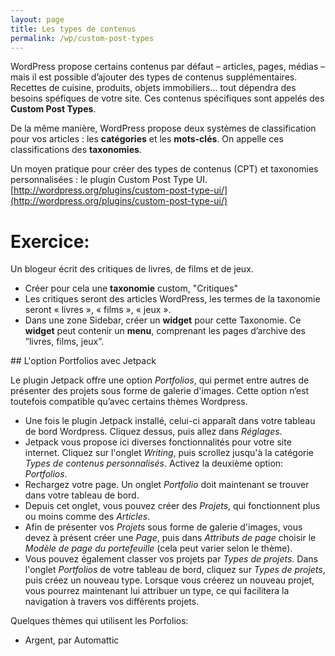 ```yaml
---
layout: page
title: Les types de contenus
permalink: /wp/custom-post-types
---
```


WordPress propose certains contenus par défaut – articles, pages, médias – mais il est possible d’ajouter des types de contenus supplémentaires. Recettes de cuisine, produits, objets immobiliers... tout dépendra des besoins spéfiques de votre site. Ces contenus spécifiques sont appelés des **Custom Post Types**.

De la même manière, WordPress propose deux systèmes de classification pour vos articles : les **catégories** et les **mots-clés**. On appelle ces classifications des **taxonomies**.

Un moyen pratique pour créer des types de contenus (CPT) et taxonomies personnalisées : le plugin Custom Post Type UI.
[http://wordpress.org/plugins/custom-post-type-ui/](http://wordpress.org/plugins/custom-post-type-ui/)

Exercice: 
===

Un blogeur écrit des critiques de livres, de films et de jeux. 

* Créer pour cela une **taxonomie** custom, "Critiques" 
* Les critiques seront des articles WordPress, les termes de la taxonomie seront « livres », « films », « jeux ».
* Dans une zone Sidebar, créer un **widget** pour cette Taxonomie. Ce **widget** peut contenir un **menu**, comprenant les pages d’archive des ”livres, films, jeux”.


## L'option Portfolios avec Jetpack

Le plugin Jetpack offre une option *Portfolios*, qui permet entre autres de présenter des projets sous forme de galerie d'images. Cette option n’est toutefois compatible qu’avec certains thèmes Wordpress.

* Une fois le plugin Jetpack installé, celui-ci apparaît dans votre tableau de bord Wordpress. Cliquez dessus, puis allez dans *Réglages*.
* Jetpack vous propose ici diverses fonctionnalités pour votre site internet. Cliquez sur l'onglet *Writing*, puis scrollez jusqu'à la catégorie *Types de contenus personnalisés*. Activez la deuxième option: *Portfolios*.
* Rechargez votre page. Un onglet *Portfolio* doit maintenant se trouver dans votre tableau de bord.
* Depuis cet onglet, vous pouvez créer des *Projets*, qui fonctionnent plus ou moins comme des *Articles*. 
* Afin de présenter vos *Projets* sous forme de galerie d'images, vous devez à présent créer une *Page*, puis dans *Attributs de page* choisir le *Modèle de page du portefeuille* (cela peut varier selon le thème). 
* Vous pouvez également classer vos projets par *Types de projets*. Dans l'onglet *Portfolios* de votre tableau de bord, cliquez sur *Types de projets*, puis créez un nouveau type. Lorsque vous créerez un nouveau projet, vous pourrez maintenant lui attribuer un type, ce qui facilitera la navigation à travers vos différents projets.

Quelques thèmes qui utilisent les Porfolios:

* Argent, par Automattic